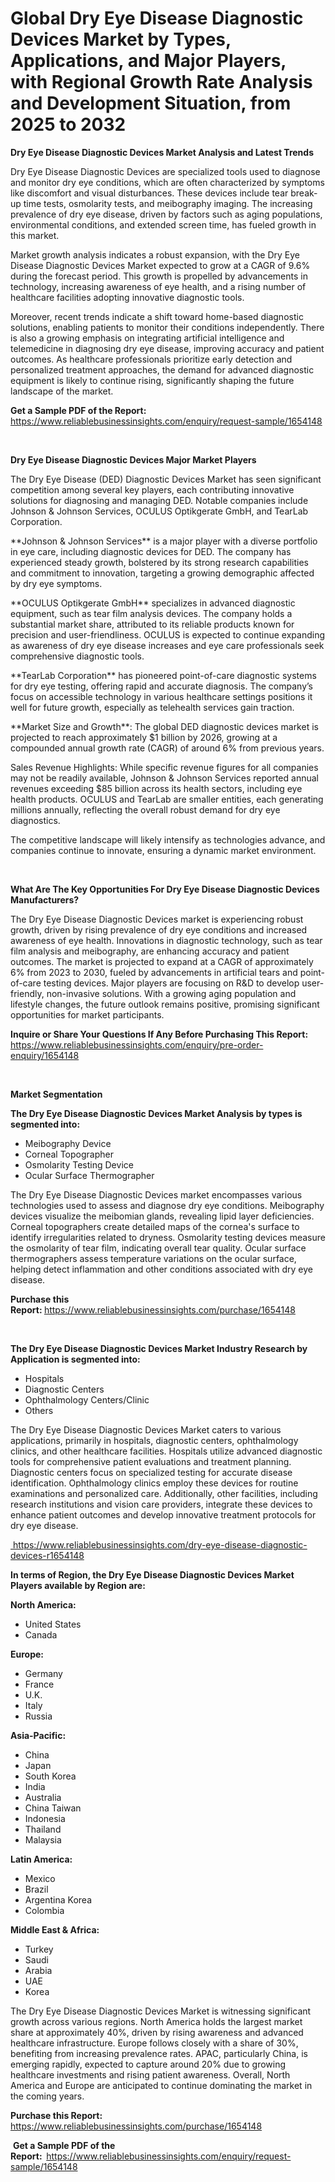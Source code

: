 <p><h1>Global Dry Eye Disease Diagnostic Devices Market by Types, Applications, and Major Players, with Regional Growth Rate Analysis and Development Situation, from 2025 to 2032</h1></p><p><strong>Dry Eye Disease Diagnostic Devices Market Analysis and Latest Trends</strong></p>
<p><p>Dry Eye Disease Diagnostic Devices are specialized tools used to diagnose and monitor dry eye conditions, which are often characterized by symptoms like discomfort and visual disturbances. These devices include tear break-up time tests, osmolarity tests, and meibography imaging. The increasing prevalence of dry eye disease, driven by factors such as aging populations, environmental conditions, and extended screen time, has fueled growth in this market.</p><p>Market growth analysis indicates a robust expansion, with the Dry Eye Disease Diagnostic Devices Market expected to grow at a CAGR of 9.6% during the forecast period. This growth is propelled by advancements in technology, increasing awareness of eye health, and a rising number of healthcare facilities adopting innovative diagnostic tools. </p><p>Moreover, recent trends indicate a shift toward home-based diagnostic solutions, enabling patients to monitor their conditions independently. There is also a growing emphasis on integrating artificial intelligence and telemedicine in diagnosing dry eye disease, improving accuracy and patient outcomes. As healthcare professionals prioritize early detection and personalized treatment approaches, the demand for advanced diagnostic equipment is likely to continue rising, significantly shaping the future landscape of the market.</p></p>
<p><strong>Get a Sample PDF of the Report:&nbsp;</strong> <a href="https://www.reliablebusinessinsights.com/enquiry/request-sample/1654148?utm_campaign=2238&utm_medium=2&utm_source=Github&utm_content=ia&utm_term=13042025&utm_id=dry-eye-disease-diagnostic-devices">https://www.reliablebusinessinsights.com/enquiry/request-sample/1654148</a></p>
<p>&nbsp;</p>
<p><strong>Dry Eye Disease Diagnostic Devices Major Market Players</strong></p>
<p><p>The Dry Eye Disease (DED) Diagnostic Devices Market has seen significant competition among several key players, each contributing innovative solutions for diagnosing and managing DED. Notable companies include Johnson & Johnson Services, OCULUS Optikgerate GmbH, and TearLab Corporation.</p><p>**Johnson & Johnson Services** is a major player with a diverse portfolio in eye care, including diagnostic devices for DED. The company has experienced steady growth, bolstered by its strong research capabilities and commitment to innovation, targeting a growing demographic affected by dry eye symptoms.</p><p>**OCULUS Optikgerate GmbH** specializes in advanced diagnostic equipment, such as tear film analysis devices. The company holds a substantial market share, attributed to its reliable products known for precision and user-friendliness. OCULUS is expected to continue expanding as awareness of dry eye disease increases and eye care professionals seek comprehensive diagnostic tools.</p><p>**TearLab Corporation** has pioneered point-of-care diagnostic systems for dry eye testing, offering rapid and accurate diagnosis. The company’s focus on accessible technology in various healthcare settings positions it well for future growth, especially as telehealth services gain traction.</p><p>**Market Size and Growth**: The global DED diagnostic devices market is projected to reach approximately $1 billion by 2026, growing at a compounded annual growth rate (CAGR) of around 6% from previous years. </p><p>Sales Revenue Highlights: While specific revenue figures for all companies may not be readily available, Johnson & Johnson Services reported annual revenues exceeding $85 billion across its health sectors, including eye health products. OCULUS and TearLab are smaller entities, each generating millions annually, reflecting the overall robust demand for dry eye diagnostics.</p><p>The competitive landscape will likely intensify as technologies advance, and companies continue to innovate, ensuring a dynamic market environment.</p></p>
<p>&nbsp;</p>
<p><strong>What Are The Key Opportunities For Dry Eye Disease Diagnostic Devices Manufacturers?</strong></p>
<p><p>The Dry Eye Disease Diagnostic Devices market is experiencing robust growth, driven by rising prevalence of dry eye conditions and increased awareness of eye health. Innovations in diagnostic technology, such as tear film analysis and meibography, are enhancing accuracy and patient outcomes. The market is projected to expand at a CAGR of approximately 6% from 2023 to 2030, fueled by advancements in artificial tears and point-of-care testing devices. Major players are focusing on R&D to develop user-friendly, non-invasive solutions. With a growing aging population and lifestyle changes, the future outlook remains positive, promising significant opportunities for market participants.</p></p>
<p><strong>Inquire or Share Your Questions If Any Before Purchasing This Report:</strong> <a href="https://www.reliablebusinessinsights.com/enquiry/pre-order-enquiry/1654148?utm_campaign=2238&utm_medium=2&utm_source=Github&utm_content=ia&utm_term=13042025&utm_id=dry-eye-disease-diagnostic-devices">https://www.reliablebusinessinsights.com/enquiry/pre-order-enquiry/1654148</a></p>
<p>&nbsp;</p>
<p><strong>Market Segmentation</strong></p>
<p><strong>The Dry Eye Disease Diagnostic Devices Market Analysis by types is segmented into:</strong></p>
<p><ul><li>Meibography Device</li><li>Corneal Topographer</li><li>Osmolarity Testing Device</li><li>Ocular Surface Thermographer</li></ul></p>
<p><p>The Dry Eye Disease Diagnostic Devices market encompasses various technologies used to assess and diagnose dry eye conditions. Meibography devices visualize the meibomian glands, revealing lipid layer deficiencies. Corneal topographers create detailed maps of the cornea's surface to identify irregularities related to dryness. Osmolarity testing devices measure the osmolarity of tear film, indicating overall tear quality. Ocular surface thermographers assess temperature variations on the ocular surface, helping detect inflammation and other conditions associated with dry eye disease.</p></p>
<p><strong>Purchase this Report:&nbsp;</strong><a href="https://www.reliablebusinessinsights.com/purchase/1654148?utm_campaign=2238&utm_medium=2&utm_source=Github&utm_content=ia&utm_term=13042025&utm_id=dry-eye-disease-diagnostic-devices">https://www.reliablebusinessinsights.com/purchase/1654148</a></p>
<p>&nbsp;</p>
<p><strong>The Dry Eye Disease Diagnostic Devices Market Industry Research by Application is segmented into:</strong></p>
<p><ul><li>Hospitals</li><li>Diagnostic Centers</li><li>Ophthalmology Centers/Clinic</li><li>Others</li></ul></p>
<p><p>The Dry Eye Disease Diagnostic Devices Market caters to various applications, primarily in hospitals, diagnostic centers, ophthalmology clinics, and other healthcare facilities. Hospitals utilize advanced diagnostic tools for comprehensive patient evaluations and treatment planning. Diagnostic centers focus on specialized testing for accurate disease identification. Ophthalmology clinics employ these devices for routine examinations and personalized care. Additionally, other facilities, including research institutions and vision care providers, integrate these devices to enhance patient outcomes and develop innovative treatment protocols for dry eye disease.</p></p>
<p><a href="https://www.reliablebusinessinsights.com/dry-eye-disease-diagnostic-devices-r1654148?utm_campaign=2238&utm_medium=2&utm_source=Github&utm_content=ia&utm_term=13042025&utm_id=dry-eye-disease-diagnostic-devices">&nbsp;https://www.reliablebusinessinsights.com/dry-eye-disease-diagnostic-devices-r1654148</a></p>
<p><strong>In terms of Region, the Dry Eye Disease Diagnostic Devices Market Players available by Region are:</strong></p>
<p>
    <p> <strong> North America: </strong>
        <ul>
            <li>United States</li>
            <li>Canada</li>
        </ul>
        </p> 
    <p> <strong> Europe: </strong>
        <ul>
            <li>Germany</li>
            <li>France</li>
            <li>U.K.</li>
            <li>Italy</li>
            <li>Russia</li>
        </ul>
        </p> 
    <p> <strong> Asia-Pacific: </strong>
        <ul>
            <li>China</li>
            <li>Japan</li>
            <li>South Korea</li>
            <li>India</li>
            <li>Australia</li>
            <li>China Taiwan</li>
            <li>Indonesia</li>
            <li>Thailand</li>
            <li>Malaysia</li>
        </ul>
        </p> 
    <p> <strong> Latin America: </strong>
        <ul>
            <li>Mexico</li>
            <li>Brazil</li>
            <li>Argentina Korea</li>
            <li>Colombia</li>
        </ul>
        </p> 
    <p> <strong> Middle East & Africa: </strong>
        <ul>
            <li>Turkey</li>
            <li>Saudi</li>
            <li>Arabia</li>
            <li>UAE</li>
            <li>Korea</li>
        </ul>
    </p>
    </p>
<p><p>The Dry Eye Disease Diagnostic Devices Market is witnessing significant growth across various regions. North America holds the largest market share at approximately 40%, driven by rising awareness and advanced healthcare infrastructure. Europe follows closely with a share of 30%, benefiting from increasing prevalence rates. APAC, particularly China, is emerging rapidly, expected to capture around 20% due to growing healthcare investments and rising patient awareness. Overall, North America and Europe are anticipated to continue dominating the market in the coming years.</p></p>
<p><strong>Purchase this Report: </strong><a href="https://www.reliablebusinessinsights.com/purchase/1654148?utm_campaign=2238&utm_medium=2&utm_source=Github&utm_content=ia&utm_term=13042025&utm_id=dry-eye-disease-diagnostic-devices">https://www.reliablebusinessinsights.com/purchase/1654148</a></p>
<p>&nbsp;<strong>Get a Sample PDF of the Report:&nbsp;&nbsp;</strong><a href="https://www.reliablebusinessinsights.com/enquiry/request-sample/1654148?utm_campaign=2238&utm_medium=2&utm_source=Github&utm_content=ia&utm_term=13042025&utm_id=dry-eye-disease-diagnostic-devices">https://www.reliablebusinessinsights.com/enquiry/request-sample/1654148</a></p>
<p><strong></strong></p>
<p><p></p><p></p><p></p></p>
